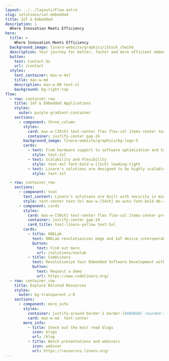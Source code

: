 ```yaml
---
layout: ../../layouts/Flow.astro
slug: solutions/iot-embedded
title: IoT & Embedded
description: |
  Where Innovation Meets Efficiency
hero:
  title: >
    Where Innovation Meets Efficiency
  background_image: linaro-website/graphics/iStock_chwihb
  description: Your journey for better, faster and more efficient embedded systems development starts here.
  button:
    text: Contact Us
    url: /contact
  styles:
    text_container: max-w-4xl
    title: max-w-md
    description: max-w-80 text-xl
    background: bg-right-top
flow:
  - row: container_row
    title: IoT & Embedded Applications
    styles:
      outer: purple-gradient-container
    sections:
      - component: three_column
        styles:
          card: max-w-[35ch] text-center flex flex-col items-center text-2xl
          container: justify-center gap-24
        background_image: linaro-website/graphics/bg-logo-5
        cards:
          - text: From hardware support to software optimization and testing, we offer end-to-end solutions for IoT and Embedded Systems projects. We provide comprehensive support and services throughout the entire product lifecycle, from concept to deployment, ensuring that your project is delivered on time.
            style: text-2xl
          - text: Scalability and Flexibility
            style: text-4xl font-bold w-[11ch] leading-tight
          - text: Linaro's solutions are designed to be highly scalable and flexible, allowing organizations to easily adapt and scale their IoT and Embedded Systems deployments as their needs evolve. Whether you're deploying a single device or managing a large-scale IoT network, our solutions can scale to meet your requirements.
            style: text-2xl

  - row: container_row
    sections:
      - component: text
        text_content: Linaro's solutions are built with security in mind
        style: text-center text-3xl max-w-[54ch] mx-auto font-bold mb-24
      - component: cards
        styles:
          card: max-w-[50ch] text-center flex flex-col items-center prose-p:text-2xl
          container: justify-center gap-24
          card_title: text-linaro-yellow text-5xl
        cards:
          - title: ONELab
            text: ONELab revolutionizes edge and IoT device interoperability testing.
            button:
              text: Find out more
              url: /solutions/onelab
          - title: CodeLinaro
            text: Revolutionize Your Embedded Software Development with CodeLinaro
            button:
              text: Request a demo
              url: https://www.codelinaro.org/
  - row: container_row
    title: Explore Related Resources
    styles:
      outer: bg-transparent z-0
    sections:
      - component: more_info
        styles:
          container: justify-around border-2 border-[#6B6B6B] rounded-3xl py-10
          card: max-w-md  text-center
        more_info:
          - title: Check out the most read blogs
            icon: blogs
            url: /blog
          - title: Watch presentations and webinars
            icon: webinar
            url: https://resources.linaro.org/
---
```

